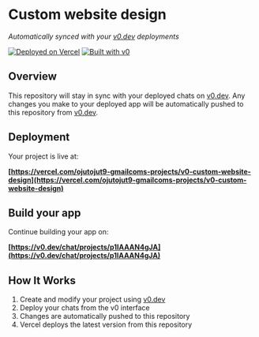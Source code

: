# Custom website design

*Automatically synced with your [v0.dev](https://v0.dev) deployments*

[![Deployed on Vercel](https://img.shields.io/badge/Deployed%20on-Vercel-black?style=for-the-badge&logo=vercel)](https://vercel.com/ojutojut9-gmailcoms-projects/v0-custom-website-design)
[![Built with v0](https://img.shields.io/badge/Built%20with-v0.dev-black?style=for-the-badge)](https://v0.dev/chat/projects/p1IAAAN4gJA)

## Overview

This repository will stay in sync with your deployed chats on [v0.dev](https://v0.dev).
Any changes you make to your deployed app will be automatically pushed to this repository from [v0.dev](https://v0.dev).

## Deployment

Your project is live at:

**[https://vercel.com/ojutojut9-gmailcoms-projects/v0-custom-website-design](https://vercel.com/ojutojut9-gmailcoms-projects/v0-custom-website-design)**

## Build your app

Continue building your app on:

**[https://v0.dev/chat/projects/p1IAAAN4gJA](https://v0.dev/chat/projects/p1IAAAN4gJA)**

## How It Works

1. Create and modify your project using [v0.dev](https://v0.dev)
2. Deploy your chats from the v0 interface
3. Changes are automatically pushed to this repository
4. Vercel deploys the latest version from this repository